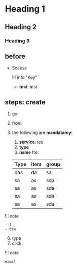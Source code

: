 # Heading 1

## Heading 2

### Heading 3

## before 

- Sccess

  !!! info "Key"
    
     - **test**: test

## steps: create

1. go
2. from
3. the following are **mandataroy**:

    1. **service**: tes
    2. **type**
    3. **name** for: 

    | Type | item| group|
    |---|---|---|
    |das|da|sa
    |sa|as|sda|
    |sa|as|sda|
    |sa|as|sda
    |sa|as|sda|
    
!!! note
    
    - 1
    - dsa
    
6. type
7. click

!!! note

    eamil
